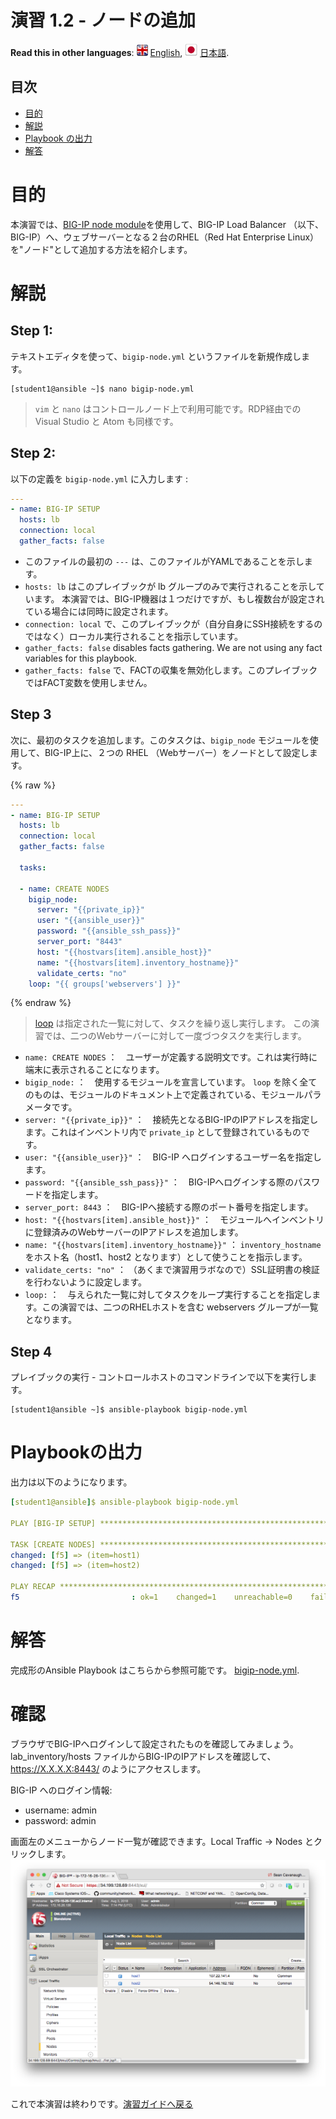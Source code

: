 # 演習 1.2 - ノードの追加

**Read this in other languages**: ![uk](../images/uk.png) [English](README.md),  ![japan](../images/japan.png) [日本語](README.ja.md).

## 目次

- [目的](#目的)
- [解説](#解説)
- [Playbook の出力](#Playbookの出力)
- [解答](#解答)

# 目的

本演習では、[BIG-IP node module](https://docs.ansible.com/ansible/latest/modules/bigip_node_module.html)を使用して、BIG-IP Load Balancer （以下、BIG-IP）へ、ウェブサーバーとなる２台のRHEL（Red Hat Enterprise Linux）を"ノード"として追加する方法を紹介します。

# 解説

## Step 1:

テキストエディタを使って、`bigip-node.yml` というファイルを新規作成します。

```
[student1@ansible ~]$ nano bigip-node.yml
```

>`vim` と `nano` はコントロールノード上で利用可能です。RDP経由でのVisual Studio と Atom も同様です。

## Step 2:

以下の定義を `bigip-node.yml` に入力します :

``` yaml
---
- name: BIG-IP SETUP
  hosts: lb
  connection: local
  gather_facts: false
```

- このファイルの最初の `---` は、このファイルがYAMLであることを示します。
- `hosts: lb` はこのプレイブックが lb グループのみで実行されることを示しています。 本演習では、BIG-IP機器は１つだけですが、もし複数台が設定されている場合には同時に設定されます。
- `connection: local` で、このプレイブックが（自分自身にSSH接続をするのではなく）ローカル実行されることを指示しています。
- `gather_facts: false` disables facts gathering.  We are not using any fact variables for this playbook.
- `gather_facts: false` で、FACTの収集を無効化します。このプレイブックではFACT変数を使用しません。  

## Step 3

次に、最初のタスクを追加します。このタスクは、`bigip_node` モジュールを使用して、BIG-IP上に、２つの RHEL （Webサーバー）をノードとして設定します。

{% raw %}
``` yaml
---
- name: BIG-IP SETUP
  hosts: lb
  connection: local
  gather_facts: false

  tasks:

  - name: CREATE NODES
    bigip_node:
      server: "{{private_ip}}"
      user: "{{ansible_user}}"
      password: "{{ansible_ssh_pass}}"
      server_port: "8443"
      host: "{{hostvars[item].ansible_host}}"
      name: "{{hostvars[item].inventory_hostname}}"
      validate_certs: "no"
    loop: "{{ groups['webservers'] }}"
```
{% endraw %}

>[loop](https://docs.ansible.com/ansible/latest/user_guide/playbooks_loops.html) は指定された一覧に対して、タスクを繰り返し実行します。  この演習では、二つのWebサーバーに対して一度づつタスクを実行します。


- `name: CREATE NODES` ：　ユーザーが定義する説明文です。これは実行時に端末に表示されることになります。
- `bigip_node:` ：　使用するモジュールを宣言しています。  `loop` を除く全てのものは、モジュールのドキュメント上で定義されている、モジュールパラメータです。
- `server: "{{private_ip}}"` ：　接続先となるBIG-IPのIPアドレスを指定します。これはインベントリ内で `private_ip` として登録されているものです。
- `user: "{{ansible_user}}"` ：　BIG-IP へログインするユーザー名を指定します。
- `password: "{{ansible_ssh_pass}}"` ：　BIG-IPへログインする際のパスワードを指定します。
- `server_port: 8443` ：　BIG-IPへ接続する際のポート番号を指定します。
- `host: "{{hostvars[item].ansible_host}}"` ：　モジュールへインベントリに登録済みのWebサーバーのIPアドレスを追加します。
- `name: "{{hostvars[item].inventory_hostname}}"` ： `inventory_hostname` をホスト名（host1、host2 となります）として使うことを指示します。
- `validate_certs: "no"` ： （あくまで演習用ラボなので）SSL証明書の検証を行わないように設定します。  
- `loop:` ：　与えられた一覧に対してタスクをループ実行することを指定します。この演習では、二つのRHELホストを含む webservers グループが一覧となります。

## Step 4

プレイブックの実行 - コントロールホストのコマンドラインで以下を実行します。

```
[student1@ansible ~]$ ansible-playbook bigip-node.yml
```

# Playbookの出力

出力は以下のようになります。

```yaml
[student1@ansible]$ ansible-playbook bigip-node.yml

PLAY [BIG-IP SETUP] ************************************************************

TASK [CREATE NODES] ************************************************************
changed: [f5] => (item=host1)
changed: [f5] => (item=host2)

PLAY RECAP *********************************************************************
f5                         : ok=1    changed=1    unreachable=0    failed=0
```

# 解答

完成形のAnsible Playbook はこちらから参照可能です。 [bigip-node.yml](./bigip-node.yml).


# 確認

ブラウザでBIG-IPへログインして設定されたものを確認してみましょう。lab_inventory/hosts ファイルからBIG-IPのIPアドレスを確認して、https://X.X.X.X:8443/ のようにアクセスします。

BIG-IP へのログイン情報:
- username: admin
- password: admin

画面左のメニューからノード一覧が確認できます。Local Traffic -> Nodes とクリックします。
![f5web](nodes.png)

これで本演習は終わりです。[演習ガイドへ戻る](../README.ja.md)
